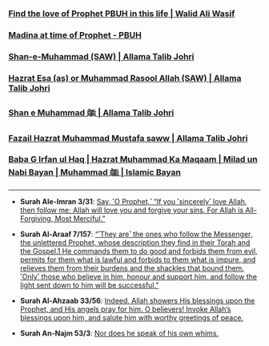 ### [Find the love of Prophet PBUH in this life | Walid Ali Wasif](https://www.youtube.com/watch?v=tCukYzgFpqk)

### [Madina at time of Prophet - PBUH](https://www.youtube.com/shorts/wz1x4TFn81I) 

### [Shan-e-Muhammad (SAW) | Allama Talib Johri‬](https://www.youtube.com/watch?v=L4XYtWN_7So)

### [Hazrat Esa (as) or Muhammad Rasool Allah (SAW) | Allama Talib Johri‬](https://www.youtube.com/watch?v=QZAu5WE-9Ec)

### [Shan e Muhammad ﷺ | Allama Talib Johri ](https://www.youtube.com/watch?v=TOvXb6DdwDY)

### [Fazail Hazrat Muhammad Mustafa saww | Allama Talib Johri](https://www.youtube.com/watch?v=TCZRg1Ugklc)

### [Baba G Irfan ul Haq | Hazrat Muhammad Ka Maqaam | Milad un Nabi Bayan | Muhammad ﷺ | Islamic Bayan](https://www.youtube.com/watch?v=MhUv8wWxTfY)


***

* __Surah Ale-Imran 3/31__: [Say, ˹O Prophet,˺ “If you ˹sincerely˺ love Allah, then follow me; Allah will love you and forgive your sins. For Allah is All-Forgiving, Most Merciful.”](https://quranwbw.com/3/31)

* __Surah Al-Araaf 7/157__: [“˹They are˺ the ones who follow the Messenger, the unlettered Prophet, whose description they find in their Torah and the Gospel.1 He commands them to do good and forbids them from evil, permits for them what is lawful and forbids to them what is impure, and relieves them from their burdens and the shackles that bound them. ˹Only˺ those who believe in him, honour and support him, and follow the light sent down to him will be successful.”](https://quranwbw.com/7/157)
* __Surah Al-Ahzaab 33/56__: [Indeed, Allah showers His blessings upon the Prophet, and His angels pray for him. O  believers! Invoke Allah’s blessings upon him, and salute him with worthy greetings of peace.](https://quranwbw.com/33/56)
* __Surah An-Najm 53/3__: [Nor does he speak of his own whims.](https://quranwbw.com/53/3)
